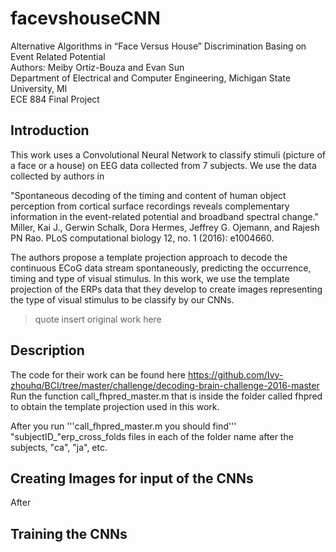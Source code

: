 # facevshouseCNN

Alternative Algorithms in “Face Versus House” Discrimination Basing on Event Related Potential\
Authors: Meiby Ortiz-Bouza and Evan Sun\
Department of Electrical and Computer Engineering, Michigan State University, MI\
ECE 884 Final Project

## Introduction
This work uses a Convolutional Neural Network to classify stimuli (picture of a face or a house) on EEG data collected from 7 subjects.
We use the data collected by authors in 

"Spontaneous decoding of the timing and content of human object perception from cortical surface recordings reveals complementary information in the event-related potential and broadband spectral change." Miller, Kai J., Gerwin Schalk, Dora Hermes, Jeffrey G. Ojemann, and Rajesh PN Rao.  PLoS computational biology 12, no. 1 (2016): e1004660.

The authors propose a template projection approach to decode the continuous ECoG data stream spontaneously, predicting the occurrence, timing and type of visual stimulus. In this work, we use the template projection of the ERPs data that they develop to create images representing the type of visual stimulus to be classify by our CNNs.



> quote insert original work here

## Description

The code for their work can be found here https://github.com/Ivy-zhouhq/BCI/tree/master/challenge/decoding-brain-challenge-2016-master
Run the function call_fhpred_master.m that is inside the folder called fhpred to obtain the template projection used in this work.

After you run '''call_fhpred_master.m you should find'''  "subjectID_"erp_cross_folds files in each of the folder name after the subjects, "ca", "ja", etc.

## Creating Images for input of the CNNs

After


## Training the CNNs


